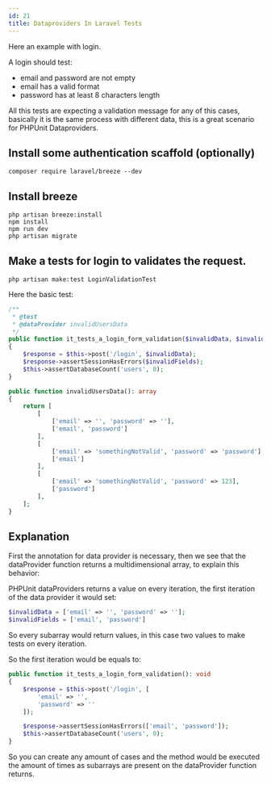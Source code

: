 ```yaml
---
id: 21
title: Dataproviders In Laravel Tests
---
```


Here an example with login.

A login should test:
- email and password are not empty
- email has a valid format
- password has at least 8 characters length

All this tests are expecting a validation message for any of this cases, basically it is the same process with different data, this is a great scenario for PHPUnit Dataproviders.

## Install some authentication scaffold (optionally)

```
composer require laravel/breeze --dev
```

## Install breeze

```
php artisan breeze:install
npm install
npm run dev
php artisan migrate
```

## Make a tests for login to validates the request.


```
php artisan make:test LoginValidationTest
```

Here the basic test:

```php
/**
 * @test
 * @dataProvider invalidUsersData
 */
public function it_tests_a_login_form_validation($invalidData, $invalidFields): void
{
    $response = $this->post('/login', $invalidData);
    $response->assertSessionHasErrors($invalidFields);
    $this->assertDatabaseCount('users', 0);
}

public function invalidUsersData(): array  
{
    return [
        [
            ['email' => '', 'password' => ''],
            ['email', 'password']
        ],
        [
            ['email' => 'somethingNotValid', 'password' => 'password'],
            ['email']
        ],
        [
            ['email' => 'somethingNotValid', 'password' => 123],
            ['password']
        ],
    ];
}
```

## Explanation

First the annotation for data provider is necessary, then we see that the dataProvider function returns a multidimensional array, to explain this behavior:

PHPUnit dataProviders returns a value on every iteration, the first iteration of the data provider it would set:

```php
$invalidData = ['email' => '', 'password' => ''];
$invalidFields = ['email', 'password']
```

So every subarray would return values, in this case two values to make tests on every iteration.

So the first iteration would be equals to:

```php
public function it_tests_a_login_form_validation(): void
{
    $response = $this->post('/login', [
        'email' => '', 
        'password' => ''
    ]);

    $response->assertSessionHasErrors(['email', 'password']);
    $this->assertDatabaseCount('users', 0);
}
```

So you can create any amount of cases and the method would be executed the amount of times as subarrays are present on the dataProvider function returns.

